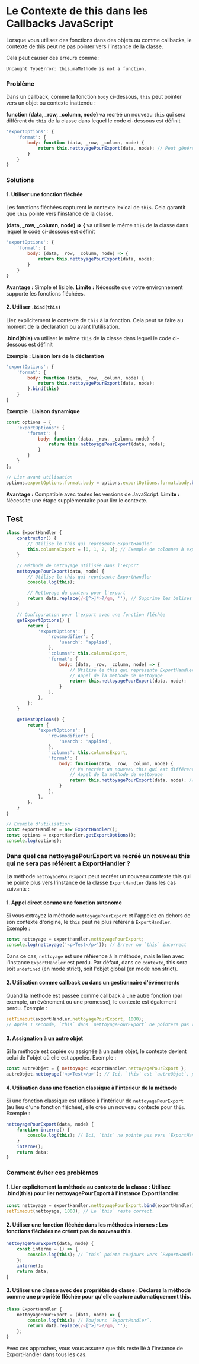 # Le Contexte de this dans les Callbacks JavaScript

Lorsque vous utilisez des fonctions dans des objets ou comme callbacks, le contexte de this peut ne pas pointer vers l'instance de la classe. 

Cela peut causer des erreurs comme :

`Uncaught TypeError: this.maMethode is not a function.`

### Problème

Dans un callback, comme la fonction `body` ci-dessous, `this` peut pointer vers un objet ou contexte inattendu :

**function (data, _row, _column, node)** va recréé un nouveau `this` qui sera différent du `this` de la classe dans lequel le code ci-dessous est définit

```js
'exportOptions': {
    'format': {
        body: function (data, _row, _column, node) {
            return this.nettoyagePourExport(data, node); // Peut générer une erreur
        }
    }
}
```

### Solutions

#### 1. Utiliser une fonction fléchée

Les fonctions fléchées capturent le contexte lexical de `this`. Cela garantit que `this` pointe vers l'instance de la classe.

**(data, _row, _column, node) => {** va utiliser le même `this` de la classe dans lequel le code ci-dessous est définit

```js
'exportOptions': {
    'format': {
        body: (data, _row, _column, node) => {
            return this.nettoyagePourExport(data, node);
        }
    }
}
```
**Avantage :** Simple et lisible.
**Limite :** Nécessite que votre environnement supporte les fonctions fléchées.

#### 2. Utiliser `.bind(this)`

Liez explicitement le contexte de `this` à la fonction. Cela peut se faire au moment de la déclaration ou avant l'utilisation.

**.bind(this)** va utiliser le même `this` de la classe dans lequel le code ci-dessous est définit

**Exemple : Liaison lors de la déclaration**

```js
'exportOptions': {
    'format': {
        body: function (data, _row, _column, node) {
            return this.nettoyagePourExport(data, node);
        }.bind(this)
    }
}
```

**Exemple : Liaison dynamique**

```js
const options = {
    'exportOptions': {
        'format': {
            body: function (data, _row, _column, node) {
                return this.nettoyagePourExport(data, node);
            }
        }
    }
};

// Lier avant utilisation
options.exportOptions.format.body = options.exportOptions.format.body.bind(this);
```
**Avantage :** Compatible avec toutes les versions de JavaScript.
**Limite :** Nécessite une étape supplémentaire pour lier le contexte.

## Test
```js
class ExportHandler {
    constructor() {
        // Utilise le this qui représente ExportHandler
        this.columnsExport = [0, 1, 2, 3]; // Exemple de colonnes à exporter
    }

    // Méthode de nettoyage utilisée dans l'export
    nettoyagePourExport(data, node) {
        // Utilise le this qui représente ExportHandler
        console.log(this);

        // Nettoyage du contenu pour l'export
        return data.replace(/<[^>]*>?/gm, ''); // Supprime les balises HTML
    }

    // Configuration pour l'export avec une fonction fléchée
    getExportOptions() {
        return {
            'exportOptions': {
                'rowsmodifier': {
                    'search': 'applied',
                },
                'columns': this.columnsExport,
                'format': {
                    body: (data, _row, _column, node) => {
                        // Utilise le this qui représente ExportHandler
                        // Appel de la méthode de nettoyage
                        return this.nettoyagePourExport(data, node);
                    }
                },
            },
        };
    }

    getTestOptions() {
        return {
            'exportOptions': {
                'rowsmodifier': {
                    'search': 'applied',
                },
                'columns': this.columnsExport,
                'format': {
                    body: function(data, _row, _column, node) {
                        // Va recréer un nouveau this qui est différent du this qui représente ExportHandler
                        // Appel de la méthode de nettoyage
                        return this.nettoyagePourExport(data, node); // ça ne va pas fonctionner le this à chager de contexte
                    }
                },
            },
        };
    }
}

// Exemple d'utilisation
const exportHandler = new ExportHandler();
const options = exportHandler.getExportOptions();
console.log(options);
```

### Dans quel cas nettoyagePourExport va recréé un nouveau this qui ne sera pas référent a ExportHandler ?

La méthode `nettoyagePourExport` peut recréer un nouveau contexte this qui ne pointe plus vers l'instance de la classe `ExportHandler` dans les cas suivants :

#### 1. Appel direct comme une fonction autonome

Si vous extrayez la méthode `nettoyagePourExport` et l'appelez en dehors de son contexte d'origine, le `this` peut ne plus référer à `ExportHandler`. Exemple :

```js
const nettoyage = exportHandler.nettoyagePourExport;
console.log(nettoyage('<p>Test</p>')); // Erreur ou `this` incorrect
```

Dans ce cas, `nettoyage` est une référence à la méthode, mais le lien avec l'instance `ExportHandler` est perdu. Par défaut, dans ce `contexte`, this sera soit `undefined` (en mode strict), soit l'objet global (en mode non strict).

#### 2. Utilisation comme callback ou dans un gestionnaire d'événements

Quand la méthode est passée comme callback à une autre fonction (par exemple, un événement ou une promesse), le contexte est également perdu. Exemple :

```js
setTimeout(exportHandler.nettoyagePourExport, 1000);
// Après 1 seconde, `this` dans `nettoyagePourExport` ne pointera pas vers `ExportHandler`.
```

#### 3. Assignation à un autre objet

Si la méthode est copiée ou assignée à un autre objet, le contexte devient celui de l'objet où elle est appelée. Exemple :

```js
const autreObjet = { nettoyage: exportHandler.nettoyagePourExport };
autreObjet.nettoyage('<p>Test</p>'); // Ici, `this` est `autreObjet`, pas `ExportHandler`.
```

#### 4. Utilisation dans une fonction classique à l'intérieur de la méthode

Si une fonction classique est utilisée à l'intérieur de `nettoyagePourExport` (au lieu d'une fonction fléchée), elle crée un nouveau contexte pour `this`. Exemple :

```js
nettoyagePourExport(data, node) {
    function interne() {
        console.log(this); // Ici, `this` ne pointe pas vers `ExportHandler`.
    }
    interne();
    return data;
}
```

### Comment éviter ces problèmes

#### 1. Lier explicitement la méthode au contexte de la classe : Utilisez .bind(this) pour lier nettoyagePourExport à l'instance ExportHandler.

```js
const nettoyage = exportHandler.nettoyagePourExport.bind(exportHandler);
setTimeout(nettoyage, 1000); // Le `this` reste correct.
```

#### 2. Utiliser une fonction fléchée dans les méthodes internes : Les fonctions fléchées ne créent pas de nouveau this.

```js
nettoyagePourExport(data, node) {
    const interne = () => {
        console.log(this); // `this` pointe toujours vers `ExportHandler`.
    };
    interne();
    return data;
}
```
#### 3. Utiliser une classe avec des propriétés de classe : Déclarez la méthode comme une propriété fléchée pour qu'elle capture automatiquement this.

```js
class ExportHandler {
    nettoyagePourExport = (data, node) => {
        console.log(this); // Toujours `ExportHandler`.
        return data.replace(/<[^>]*>?/gm, '');
    };
}
```

Avec ces approches, vous vous assurez que this reste lié à l'instance de ExportHandler dans tous les cas.